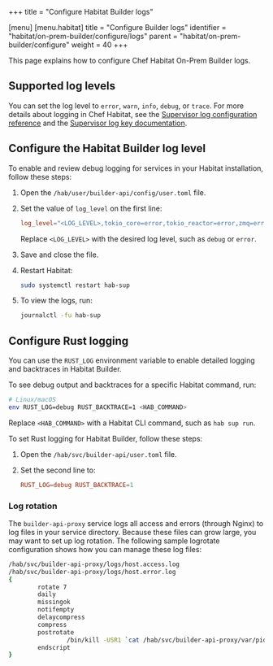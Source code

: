 +++
title = "Configure Habitat Builder logs"

[menu]
  [menu.habitat]
    title = "Configure Builder logs"
    identifier = "habitat/on-prem-builder/configure/logs"
    parent = "habitat/on-prem-builder/configure"
    weight = 40
+++

This page explains how to configure Chef Habitat On-Prem Builder logs.

## Supported log levels

You can set the log level to `error`, `warn`, `info`, `debug`, or `trace`.
For more details about logging in Chef Habitat, see the [Supervisor log configuration reference](/habitat/sup_log_configuration/) and the [Supervisor log key documentation](/habitat/sup_log_keys/).

## Configure the Habitat Builder log level

To enable and review debug logging for services in your Habitat installation, follow these steps:

1. Open the `/hab/user/builder-api/config/user.toml` file.
1. Set the value of `log_level` on the first line:

    ```toml
    log_level="<LOG_LEVEL>,tokio_core=error,tokio_reactor=error,zmq=error,hyper=error"
    ```

    Replace `<LOG_LEVEL>` with the desired log level, such as `debug` or `error`.

1. Save and close the file.
1. Restart Habitat:

    ```sh
    sudo systemctl restart hab-sup
    ```

1. To view the logs, run:

    ```sh
    journalctl -fu hab-sup
    ```

## Configure Rust logging

You can use the `RUST_LOG` environment variable to enable detailed logging and backtraces in Habitat Builder.

To see debug output and backtraces for a specific Habitat command, run:

```bash
# Linux/macOS
env RUST_LOG=debug RUST_BACKTRACE=1 <HAB_COMMAND>
```

Replace `<HAB_COMMAND>` with a Habitat CLI command, such as `hab sup run`.

To set Rust logging for Habitat Builder, follow these steps:

1. Open the `/hab/svc/builder-api/user.toml` file.
1. Set the second line to:

    ```toml
    RUST_LOG=debug RUST_BACKTRACE=1
    ```

### Log rotation

The `builder-api-proxy` service logs all access and errors (through Nginx) to log files in your service directory.
Because these files can grow large, you may want to set up log rotation.
The following sample logrotate configuration shows how you can manage these log files:

```bash
/hab/svc/builder-api-proxy/logs/host.access.log
/hab/svc/builder-api-proxy/logs/host.error.log
{
        rotate 7
        daily
        missingok
        notifempty
        delaycompress
        compress
        postrotate
                /bin/kill -USR1 `cat /hab/svc/builder-api-proxy/var/pid 2>/dev/null` 2>/dev/null || true
        endscript
}
```
